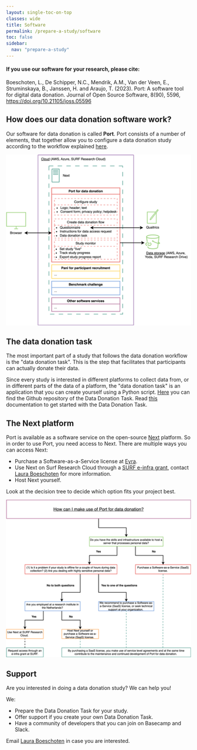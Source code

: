 ```yaml
---
layout: single-toc-on-top
classes: wide
title: Software
permalink: /prepare-a-study/software
toc: false
sidebar:
  nav: "prepare-a-study"
---
```


<div class="notice--info">
  <h4>If you use our software for your research, please cite:</h4>
  <p> Boeschoten, L., De Schipper, N.C., Mendrik, A.M., Van der Veen, E., 
  Struminskaya, B., Janssen, H. and Araujo, T. (2023). Port: A software tool for 
  digital data donation. Journal of Open Source Software, 8(90), 5596, 
  <a href="https://doi.org/10.21105/joss.05596">https://doi.org/10.21105/joss.05596</a></p>
</div>


## How does our data donation software work?

Our software for data donation is called **Port**. Port consists of a number of 
elements, that together allow you to configure a data donation study according to 
the workflow explained [here](/data-donation/).

<div style="text-align: center; width: 100%; margin: 0 auto;">
  <div class="svg-container"> 
    <img src="/assets/images/port.svg" alt="Architecture diagram"> 
  </div>
</div>

## The data donation task

The most important part of a study that follows the data donation workflow is 
the "data donation task". This is the step that facilitates that participants 
can actually donate their data.

Since every study is interested in different platforms to collect data from, or 
in different parts of the data of a platform, the "data donation task" is an 
application that you can create yourself using a Python script. [Here](https://github.com/d3i-infra/data-donation-task) you can 
find the Github repository of the Data Donation Task. Read [this](https://d3i-infra.github.io/data-donation-task/) documentation to
get started with the Data Donation Task.

## The Next platform 

Port is available as a software service on the open-source [Next](https://next.eyra.co/) platform.
So in order to use Port, you need access to Next. There are multiple ways you can access Next:

* Purchase a Software-as-a-Service license at [Eyra](https://www.eyra.co/projects/data-donation).
* Use Next on Surf Research Cloud through a [SURF e-infra grant](https://www.surf.nl/en/access-to-compute-services), 
contact [Laura Boeschoten](https://www.uu.nl/medewerkers/LBoeschoten) for more information.
* Host Next yourself.

Look at the decision tree to decide which option fits your project best. 

<div style="text-align: center; width: 100%; margin: 0 auto;">
  <div class="svg-container"> 
    <img src="/assets/images/beslisboom.svg" alt="When to use Port diagram"> 
  </div>
</div>


## Support 

Are you interested in doing a data donation study? We can help you! 

We: 
- Prepare the Data Donation Task for your study.
- Offer support if you create your own Data Donation Task. 
- Have a community of developers that you can join on Basecamp and Slack. 

Email [Laura Boeschoten](https://www.uu.nl/medewerkers/LBoeschoten) in case you are interested. 



